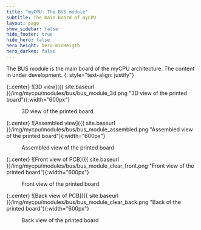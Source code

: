 ```yaml
---
title: "myCPU: The BUS module"
subtitle: The main board of myCPU
layout: page
show_sidebar: false
hide_footer: true
hide_hero: false
hero_height: hero-minHeigth
hero_darken: false
---
```

The BUS module is the main board of the myCPU architecture. The content in under development.
{: style="text-align: justify"}

{:.center}
![3D view]({{ site.baseurl }}/img/mycpu/modules/bus/bus_module_3d.png "3D view of the printed board"){:width="600px"}
<figure>3D view of the printed board</figure>

{:.center}
![Assembled view]({{ site.baseurl }}/img/mycpu/modules/bus/bus_module_assembled.png "Assembled view of the printed board"){:width="600px"}
<figure>Assembled view of the printed board</figure>

{:.center}
![Front view of PCB]({{ site.baseurl }}/img/mycpu/modules/bus/bus_module_clear_front.png "Front view of the printed board"){:width="600px"}
<figure>Front view of the printed board</figure>

{:.center}
![Back view of PCB]({{ site.baseurl }}/img/mycpu/modules/bus/bus_module_clear_back.png "Back of the printed board"){:width="600px"}
<figure>Back view of the printed board</figure>